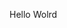 Hello Wolrd














































































































































































































































































































































































































































































































































































































































































































































































































































































































































































































































































































































































































































































































































































































































































































































































































































































































































































































































































































































































































































































































































































































































































































































